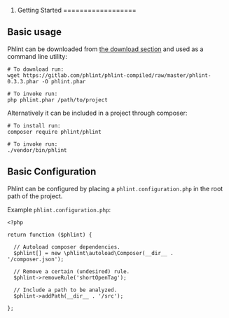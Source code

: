 1. Getting Started
==================

Basic usage
-----------

Phlint can be downloaded from [the download section](https://gitlab.com/phlint/phlint-compiled/tree/master) and used
as a command line utility:

    # To download run:
    wget https://gitlab.com/phlint/phlint-compiled/raw/master/phlint-0.3.3.phar -O phlint.phar

    # To invoke run:
    php phlint.phar /path/to/project

Alternatively it can be included in a project through composer:

    # To install run:
    composer require phlint/phlint

    # To invoke run:
    ./vendor/bin/phlint


Basic Configuration
-------------------

Phlint can be configured by placing a `phlint.configuration.php` in the root path of the project.

Example `phlint.configuration.php`:

    <?php

    return function ($phlint) {

      // Autoload composer dependencies.
      $phlint[] = new \phlint\autoload\Composer(__dir__ . '/composer.json');

      // Remove a certain (undesired) rule.
      $phlint->removeRule('shortOpenTag');

      // Include a path to be analyzed.
      $phlint->addPath(__dir__ . '/src');

    };
